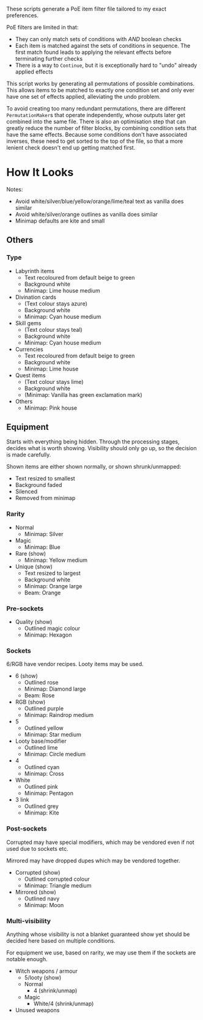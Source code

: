 These scripts generate a PoE item filter file tailored to my exact preferences.

PoE filters are limited in that:

- They can only match sets of conditions with *AND* boolean checks
- Each item is matched against the sets of conditions in sequence. The first match found leads to applying the relevant effects before terminating further checks
- There is a way to `Continue`, but it is exceptionally hard to "undo" already applied effects

This script works by generating all permutations of possible combinations. This allows items to be matched to exactly one condition set and only ever have one set of effects applied, alleviating the undo problem.

To avoid creating too many redundant permutations, there are different `PermutationMaker`s that operate independently, whose outputs later get combined into the same file. There is also an optimisation step that can greatly reduce the number of filter blocks, by combining condition sets that have the same effects. Because some conditions don't have associated inverses, these need to get sorted to the top of the file, so that a more lenient check doesn't end up getting matched first.

# How It Looks

Notes:

- Avoid white/silver/blue/yellow/orange/lime/teal text as vanilla does similar
- Avoid white/silver/orange outlines as vanilla does similar
- Minimap defaults are kite and small

## Others

### Type

- Labyrinth items
	- Text recoloured from default beige to green
	- Background white
	- Minimap: Lime house medium
- Divination cards
	- (Text colour stays azure)
	- Background white
	- Minimap: Cyan house medium
- Skill gems
	- (Text colour stays teal)
	- Background white
	- Minimap: Cyan house medium
- Currencies
	- Text recoloured from default beige to green
	- Background white
	- Minimap: Lime house
- Quest items
	- (Text colour stays lime)
	- Background white
	- (Minimap: Vanilla has green exclamation mark)
- Others
	- Minimap: Pink house

## Equipment

Starts with everything being hidden. Through the processing stages, decides what is worth showing. Visibility should only go up, so the decision is made carefully.

Shown items are either shown normally, or shown shrunk/unmapped:

- Text resized to smallest
- Background faded
- Silenced
- Removed from minimap

### Rarity

- Normal
	- Minimap: Silver
- Magic
	- Minimap: Blue
- Rare (show)
	- Minimap: Yellow medium
- Unique (show)
	- Text resized to largest
	- Background white
	- Minimap: Orange large
	- Beam: Orange

### Pre-sockets

- Quality (show)
	- Outlined magic colour
	- Minimap: Hexagon

### Sockets

6/RGB have vendor recipes. Looty items may be used.

- 6 (show)
	- Outlined rose
	- Minimap: Diamond large
	- Beam: Rose
- RGB (show)
	- Outlined purple
	- Minimap: Raindrop medium
- 5
	- Outlined yellow
	- Minimap: Star medium
- Looty base/modifier
	- Outlined lime
	- Minimap: Circle medium
- 4
	- Outlined cyan
	- Minimap: Cross
- White
	- Outlined pink
	- Minimap: Pentagon
- 3 link
	- Outlined grey
	- Minimap: Kite

### Post-sockets

Corrupted may have special modifiers, which may be vendored even if not used due to sockets etc.

Mirrored may have dropped dupes which may be vendored together.

- Corrupted (show)
	- Outlined corrupted colour
	- Minimap: Triangle medium
- Mirrored (show)
	- Outlined navy
	- Minimap: Moon

### Multi-visibility

Anything whose visibility is not a blanket guaranteed show yet should be decided here based on multiple conditions.

For equipment we use, based on rarity, we may use them if the sockets are notable enough.

- Witch weapons / armour
	- 5/looty (show)
	- Normal
		- 4 (shrink/unmap)
	- Magic
		- White/4 (shrink/unmap)
- Unused weapons
